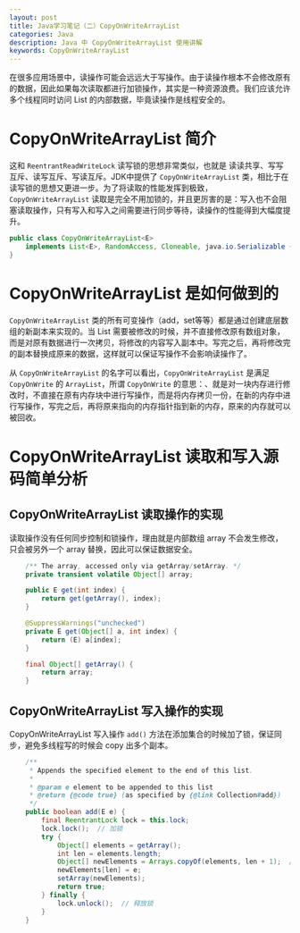 ```yaml
---
layout: post
title: Java学习笔记（二）CopyOnWriteArrayList
categories: Java
description: Java 中 CopyOnWriteArrayList 使用讲解
keywords: CopyOnWriteArrayList
---
```


在很多应用场景中，读操作可能会远远大于写操作。由于读操作根本不会修改原有的数据，因此如果每次读取都进行加锁操作，其实是一种资源浪费。我们应该允许多个线程同时访问 List 的内部数据，毕竟读操作是线程安全的。

# CopyOnWriteArrayList 简介

这和 `ReentrantReadWriteLock` 读写锁的思想非常类似，也就是 读读共享、写写互斥、读写互斥、写读互斥。JDK中提供了 `CopyOnWriteArrayList` 类，相比于在读写锁的思想又更进一步。为了将读取的性能发挥到极致，`CopyOnWriteArrayList` 读取是完全不用加锁的，并且更厉害的是：写入也不会阻塞读取操作，只有写入和写入之间需要进行同步等待，读操作的性能得到大幅度提升。

```java
public class CopyOnWriteArrayList<E>
    implements List<E>, RandomAccess, Cloneable, java.io.Serializable {
}
```

# CopyOnWriteArrayList 是如何做到的

`CopyOnWriteArrayList` 类的所有可变操作（add，set等等）都是通过创建底层数组的新副本来实现的。当 List 需要被修改的时候，并不直接修改原有数组对象，而是对原有数据进行一次拷贝，将修改的内容写入副本中。写完之后，再将修改完的副本替换成原来的数据，这样就可以保证写操作不会影响读操作了。

从 `CopyOnWriteArrayList` 的名字可以看出，`CopyOnWriteArrayList` 是满足 `CopyOnWrite` 的 `ArrayList`，所谓 `CopyOnWrite` 的意思：、就是对一块内存进行修改时，不直接在原有内存块中进行写操作，而是将内存拷贝一份，在新的内存中进行写操作，写完之后，再将原来指向的内存指针指到新的内存，原来的内存就可以被回收。

# CopyOnWriteArrayList 读取和写入源码简单分析

## CopyOnWriteArrayList 读取操作的实现

读取操作没有任何同步控制和锁操作，理由就是内部数组 array 不会发生修改，只会被另外一个 array 替换，因此可以保证数据安全。

```java
    /** The array, accessed only via getArray/setArray. */
    private transient volatile Object[] array;

    public E get(int index) {
        return get(getArray(), index);
    }

    @SuppressWarnings("unchecked")
    private E get(Object[] a, int index) {
        return (E) a[index];
    }

    final Object[] getArray() {
        return array;
    }
```

## CopyOnWriteArrayList 写入操作的实现

CopyOnWriteArrayList 写入操作 `add()` 方法在添加集合的时候加了锁，保证同步，避免多线程写的时候会 copy 出多个副本。


```java
    /**
     * Appends the specified element to the end of this list.
     *
     * @param e element to be appended to this list
     * @return {@code true} (as specified by {@link Collection#add})
     */
    public boolean add(E e) {
        final ReentrantLock lock = this.lock;
        lock.lock();  // 加锁
        try {
            Object[] elements = getArray();
            int len = elements.length;
            Object[] newElements = Arrays.copyOf(elements, len + 1);  // 拷贝新数组
            newElements[len] = e;
            setArray(newElements);
            return true;
        } finally {
            lock.unlock();  // 释放锁
        }
    }
```
